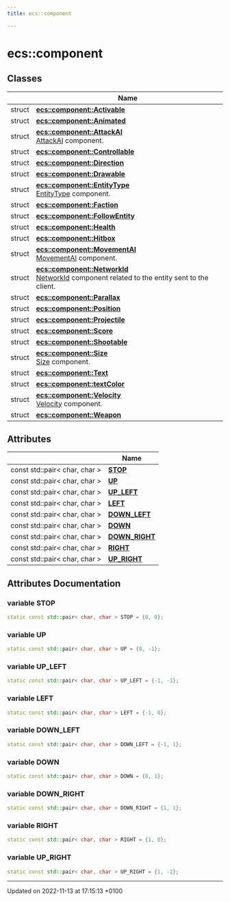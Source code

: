 ```yaml
---
title: ecs::component

---
```


# ecs::component



## Classes

|                | Name           |
| -------------- | -------------- |
| struct | **[ecs::component::Activable](Classes/structecs_1_1component_1_1_activable.md)**  |
| struct | **[ecs::component::Animated](Classes/structecs_1_1component_1_1_animated.md)**  |
| struct | **[ecs::component::AttackAI](Classes/structecs_1_1component_1_1_attack_a_i.md)** <br>[AttackAI]() component.  |
| struct | **[ecs::component::Controllable](Classes/structecs_1_1component_1_1_controllable.md)**  |
| struct | **[ecs::component::Direction](Classes/structecs_1_1component_1_1_direction.md)**  |
| struct | **[ecs::component::Drawable](Classes/structecs_1_1component_1_1_drawable.md)**  |
| struct | **[ecs::component::EntityType](Classes/structecs_1_1component_1_1_entity_type.md)** <br>[EntityType]() component.  |
| struct | **[ecs::component::Faction](Classes/structecs_1_1component_1_1_faction.md)**  |
| struct | **[ecs::component::FollowEntity](Classes/structecs_1_1component_1_1_follow_entity.md)**  |
| struct | **[ecs::component::Health](Classes/structecs_1_1component_1_1_health.md)**  |
| struct | **[ecs::component::Hitbox](Classes/structecs_1_1component_1_1_hitbox.md)**  |
| struct | **[ecs::component::MovementAI](Classes/structecs_1_1component_1_1_movement_a_i.md)** <br>[MovementAI]() component.  |
| struct | **[ecs::component::NetworkId](Classes/structecs_1_1component_1_1_network_id.md)** <br>[NetworkId]() component related to the entity sent to the client.  |
| struct | **[ecs::component::Parallax](Classes/structecs_1_1component_1_1_parallax.md)**  |
| struct | **[ecs::component::Position](Classes/structecs_1_1component_1_1_position.md)**  |
| struct | **[ecs::component::Projectile](Classes/structecs_1_1component_1_1_projectile.md)**  |
| struct | **[ecs::component::Score](Classes/structecs_1_1component_1_1_score.md)**  |
| struct | **[ecs::component::Shootable](Classes/structecs_1_1component_1_1_shootable.md)**  |
| struct | **[ecs::component::Size](Classes/structecs_1_1component_1_1_size.md)** <br>[Size]() component.  |
| struct | **[ecs::component::Text](Classes/structecs_1_1component_1_1_text.md)**  |
| struct | **[ecs::component::textColor](Classes/structecs_1_1component_1_1text_color.md)**  |
| struct | **[ecs::component::Velocity](Classes/structecs_1_1component_1_1_velocity.md)** <br>[Velocity]() component.  |
| struct | **[ecs::component::Weapon](Classes/structecs_1_1component_1_1_weapon.md)**  |

## Attributes

|                | Name           |
| -------------- | -------------- |
| const std::pair< char, char > | **[STOP](Namespaces/namespaceecs_1_1component.md#variable-stop)**  |
| const std::pair< char, char > | **[UP](Namespaces/namespaceecs_1_1component.md#variable-up)**  |
| const std::pair< char, char > | **[UP_LEFT](Namespaces/namespaceecs_1_1component.md#variable-up-left)**  |
| const std::pair< char, char > | **[LEFT](Namespaces/namespaceecs_1_1component.md#variable-left)**  |
| const std::pair< char, char > | **[DOWN_LEFT](Namespaces/namespaceecs_1_1component.md#variable-down-left)**  |
| const std::pair< char, char > | **[DOWN](Namespaces/namespaceecs_1_1component.md#variable-down)**  |
| const std::pair< char, char > | **[DOWN_RIGHT](Namespaces/namespaceecs_1_1component.md#variable-down-right)**  |
| const std::pair< char, char > | **[RIGHT](Namespaces/namespaceecs_1_1component.md#variable-right)**  |
| const std::pair< char, char > | **[UP_RIGHT](Namespaces/namespaceecs_1_1component.md#variable-up-right)**  |



## Attributes Documentation

### variable STOP

```cpp
static const std::pair< char, char > STOP = {0, 0};
```


### variable UP

```cpp
static const std::pair< char, char > UP = {0, -1};
```


### variable UP_LEFT

```cpp
static const std::pair< char, char > UP_LEFT = {-1, -1};
```


### variable LEFT

```cpp
static const std::pair< char, char > LEFT = {-1, 0};
```


### variable DOWN_LEFT

```cpp
static const std::pair< char, char > DOWN_LEFT = {-1, 1};
```


### variable DOWN

```cpp
static const std::pair< char, char > DOWN = {0, 1};
```


### variable DOWN_RIGHT

```cpp
static const std::pair< char, char > DOWN_RIGHT = {1, 1};
```


### variable RIGHT

```cpp
static const std::pair< char, char > RIGHT = {1, 0};
```


### variable UP_RIGHT

```cpp
static const std::pair< char, char > UP_RIGHT = {1, -1};
```





-------------------------------

Updated on 2022-11-13 at 17:15:13 +0100